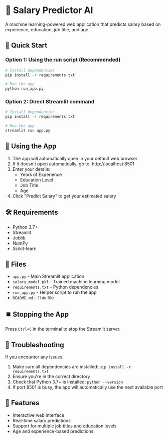 # 💼 Salary Predictor AI

A machine learning-powered web application that predicts salary based on experience, education, job title, and age.

## 🚀 Quick Start

### Option 1: Using the run script (Recommended)
```bash
# Install dependencies
pip install -r requirements.txt

# Run the app
python run_app.py
```

### Option 2: Direct Streamlit command
```bash
# Install dependencies
pip install -r requirements.txt

# Run the app
streamlit run app.py
```

## 📱 Using the App

1. The app will automatically open in your default web browser
2. If it doesn't open automatically, go to: http://localhost:8501
3. Enter your details:
   - Years of Experience
   - Education Level
   - Job Title
   - Age
4. Click "Predict Salary" to get your estimated salary

## 🛠️ Requirements

- Python 3.7+
- Streamlit
- Joblib
- NumPy
- Scikit-learn

## 📁 Files

- `app.py` - Main Streamlit application
- `salary_model.pkl` - Trained machine learning model
- `requirements.txt` - Python dependencies
- `run_app.py` - Helper script to run the app
- `README.md` - This file

## ⏹️ Stopping the App

Press `Ctrl+C` in the terminal to stop the Streamlit server.

## 🔧 Troubleshooting

If you encounter any issues:

1. Make sure all dependencies are installed: `pip install -r requirements.txt`
2. Ensure you're in the correct directory
3. Check that Python 3.7+ is installed: `python --version`
4. If port 8501 is busy, the app will automatically use the next available port

## 🎯 Features

- Interactive web interface
- Real-time salary predictions
- Support for multiple job titles and education levels
- Age and experience-based predictions 